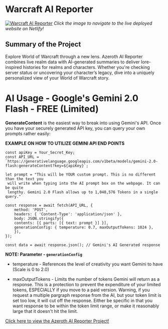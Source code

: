 # Warcraft AI Reporter

[![Warcraft AI Reporter](https://i.imgur.com/hp9StIT.jpeg)](https://www.azerothreporter.com)
_Click the image to navigate to the live deployed website on Netlify!_

## Summary of the Project

Explore World of Warcraft through a new lens. Azeroth AI Reporter combines live realm data with AI-generated summaries to deliver lore-inspired histories for realms and characters. Whether you're checking server status or uncovering your character’s legacy, dive into a uniquely personalized view of your World of Warcraft story.


# AI Usage - Google's Gemini 2.0 Flash - FREE (Limited)

**GenerateContent** is the easiest way to break into using Gemini's API. Once you have your securely generated API key, you can query your own prompts rather easily:

**EXAMPLE ON HOW TO UTILIZE GEMINI API END POINTS**

```
const apiKey = Your_Secret_Key;
const API_URL = `https://generativelanguage.googleapis.com/v1beta/models/gemini-2.0-flash:generateContent?key=${apiKey}`;

let prompt = "This will be YOUR custom prompt. This is no different than the text you
 will write when typing into the AI prompt box on the webpage. It can be quite
 lengthy. Gemini 2.0 Flash allows up to 1,048,576 Tokens in a single query."

const response = await fetch(API_URL, {
    method: 'POST',
    headers: { 'Content-Type': 'application/json' },
    body: JSON.stringify({
    contents: [{ parts: [{ text: prompt }] }],
    generationConfig: { temperature: 0.7, maxOutputTokens: 1024 },
    }),
});

const data = await response.json(); // Gemini's AI Generated response

```

**NOTE: Parameter - `generationConfig`**

- temperature - References the level of creativity you want Gemini to have (Scale is 0 to 2.0)

- maxOutputTokens - Limits the number of tokens Gemini will return as a response. This is a protection to prevent the expenditure of your limited tokens, ESPECIALLY if you move to a paid version. Warning, if you request a multiple pargraph response from the AI, but your token limit is set too low, it will cut off the response. Either be specific in that you want response to be within the token limit range, or make it reasonably large that it doesn't hit the limit.

[Click here to view the Azeroth AI Reporter Project!](https://www.azerothreporter.com)
